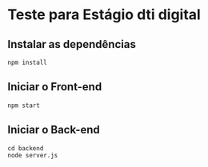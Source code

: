 # Teste para Estágio dti digital

## Instalar as dependências
`npm install`

## Iniciar o Front-end
`npm start`

## Iniciar o Back-end
```
cd backend
node server.js
```
